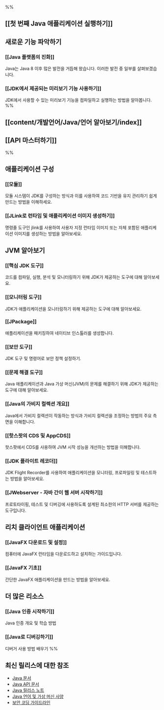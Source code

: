 %%
## [[첫 번째 Java 애플리케이션 실행하기]]
## 새로운 기능 파악하기
### [[Java 플랫폼의 진화]]
Java는 Java 8 이후 많은 발전을 거듭해 왔습니다. 이러한 발전 중 일부를 살펴보겠습니다.

### [[JDK에서 제공되는 미리보기 기능 사용하기]]
JDK에서 사용할 수 있는 미리보기 기능을 컴파일하고 실행하는 방법을 알아봅니다.
 %%
## [[content/개발언어/Java/언어 알아보기/index]]
## [[API 마스터하기]]
%%
## 애플리케이션 구성
### [[모듈]]
모듈 시스템이 JDK를 구성하는 방식과 이를 사용하여 코드 기반을 유지 관리하기 쉽게 만드는 방법을 이해하세요.

### [[JLink로 런타임 및 애플리케이션 이미지 생성하기]]
명령줄 도구인 jlink를 사용하여 사용자 지정 런타임 이미지 또는 자체 포함된 애플리케이션 이미지를 생성하는 방법을 알아보세요.

## JVM 알아보기
### [[핵심 JDK 도구]]
코드를 컴파일, 실행, 분석 및 모니터링하기 위해 JDK가 제공하는 도구에 대해 알아보세요.

### [[모니터링 도구]]
JDK가 애플리케이션을 모니터링하기 위해 제공하는 도구에 대해 알아보세요.

### [[JPackage]]
애플리케이션을 패키징하여 네이티브 인스톨러를 생성합니다.

### [[보안 도구]]
JDK 도구 및 명령어로 보안 정책 설정하기.

### [[문제 해결 도구]]
Java 애플리케이션과 Java 가상 머신(JVM)의 문제를 해결하기 위해 JDK가 제공하는 도구에 대해 알아보세요.

### [[Java의 가비지 컬렉션 개요]]
Java에서 가비지 컬렉션이 작동하는 방식과 가비지 컬렉션을 조정하는 방법의 주요 측면을 이해합니다.

### [[핫스팟의 CDS 및 AppCDS]]
핫스팟에서 CDS를 사용하여 JVM 시작 성능을 개선하는 방법을 이해합니다.

### [[JDK 플라이트 레코더]]
JDK Flight Recorder를 사용하여 애플리케이션을 모니터링, 프로파일링 및 테스트하는 방법을 알아보세요.

### [[JWebserver - 자바 간이 웹 서버 시작하기]]
프로토타이핑, 테스트 및 디버깅에 사용하도록 설계된 최소한의 HTTP 서버를 제공하는 도구입니다.

## 리치 클라이언트 애플리케이션
### [[JavaFX 다운로드 및 설정]]
컴퓨터에 JavaFX 런타임을 다운로드하고 설치하는 가이드입니다.

### [[JavaFX 기초]]
간단한 JavaFX 애플리케이션을 만드는 방법을 알아보세요.

## 더 많은 리소스
### [[Java 인증 시작하기]]
Java 인증 개요 및 학습 방법

### [[Java로 디버깅하기]]
디버거 사용 방법 배우기
%%
## 최신 릴리스에 대한 참조
- [Java 문서](https://docs.oracle.com/en/java/javase/22/)
- [Java API 문서](https://docs.oracle.com/en/java/javase/22/docs/api/index.html)
- [Java 릴리스 노트](https://www.oracle.com/java/technologies/javase/22u-relnotes.html)
- [Java 언어 및 가상 머신 사양](https://docs.oracle.com/javase/specs/index.html)
- [보안 코딩 가이드라인](https://www.oracle.com/java/technologies/javase/seccodeguide.html)